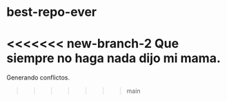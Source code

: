 # best-repo-ever
<<<<<<< new-branch-2
Que siempre no haga nada dijo mi mama.
=======
Generando conflictos.
>>>>>>> main
